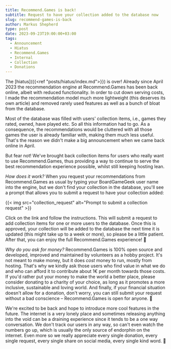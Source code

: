 ```yaml
---
title: Recommend.Games is back!
subtitle: Request to have your collection added to the database now
slug: recommend-games-is-back
author: Markus Shepherd
type: post
date: 2023-09-23T19:00:00+03:00
tags:
  - Announcement
  - Hiatus
  - Recommend.Games
  - Internal
  - Collection
  - Donations
---
```


The [hiatus]({{<ref "posts/hiatus/index.md">}}) is over! Already since April 2023 the recommendation engine at Recommend.Games has been back online, albeit with reduced functionality. In order to cut down serving costs, I made the recommendation model much more lightweight (this deserves its own article) and removed rarely used features as well as a bunch of bloat from the database.

Most of the database was filled with users' collection items, i.e., games they rated, owned, have played etc. So all this information had to go. As a consequence, the recommendations would be cluttered with all those games the user is already familiar with, making them much less useful. That's the reason we didn't make a big announcement when we came back online in April.

But fear not! We've brought back collection items for users who really want to use Recommend.Games, thus providing a way to continue to serve the best recommendation experience possible, whilst still keeping hosting lean.

*How does it work?* When you request your recommendations from Recommend.Games as usual by typing your BoardGameGeek user name into the engine, but we don't find your collection in the database, you'll see a prompt that allows you to submit a request to have your collection added:

{{< img src="collection_request" alt="Prompt to submit a collection request" >}}

Click on the link and follow the instructions. This will submit a request to add collection items for one or more users to the database. Once this is approved, your collection will be added to the database the next time it is updated (this might take up to a week or more), so please be a little patient. After that, you can enjoy the full Recommend.Games experience! 🤩

*Why do you ask for money?* Recommend.Games is 100% open source and developed, improved and maintained by volunteers as a hobby project. It's not meant to make money, but it does *cost* money to run, mostly from hosting. That's why we kindly ask those users who find value in what we do and who can afford it to contribute about 1€ per month towards those costs. If you'd rather put your money to make the world a better place, please consider donating to a charity of your choice, as long as it promotes a more inclusive, sustainable and loving world. And finally, if your financial situation doesn't allow for a donation, don't worry, you can still submit your request without a bad conscience – Recommend.Games is open for anyone. 🤗

We're excited to be back and hope to introduce more cool features in the future. The internet is a very lonely place and sometimes releasing anything into the void can be a draining experience since it tends to be a one way conversation. We don't track our users in any way, so can't even watch the numbers go up, which is usually the only source of endorphin on the internet. Even more so we really appreciate every single donation, every single request, every single share on social media, every single kind word. 🥰
